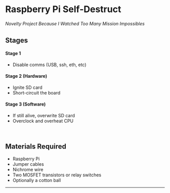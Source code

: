 # Raspberry Pi Self-Destruct

###### Novelty Project Because I Watched Too Many Mission Impossibles

## Stages
#### Stage 1 
- Disable comms (USB, ssh, eth, etc)

#### Stage 2 (Hardware)
- Ignite SD card
- Short-circuit the board 

#### Stage 3 (Software)
- If still alive, overwrite SD card
- Overclock and overheat CPU

<br>

## Materials Required
- Raspberry Pi
- Jumper cables
- Nichrome wire
- Two MOSFET transistors or relay switches
- Optionally a cotton ball


---
